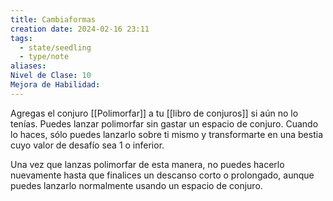 ```yaml
---
title: Cambiaformas
creation date: 2024-02-16 23:11
tags:
  - state/seedling
  - type/note
aliases: 
Nivel de Clase: 10
Mejora de Habilidad:
---
```

Agregas el conjuro [[Polimorfar]] a tu [[libro de conjuros]] si aún no lo tenías. Puedes lanzar polimorfar sin gastar un espacio de conjuro. Cuando lo haces, sólo puedes lanzarlo sobre ti mismo y transformarte en una bestia cuyo valor de desafío sea 1 o inferior.

Una vez que lanzas polimorfar de esta manera, no puedes hacerlo nuevamente hasta que finalices
un descanso corto o prolongado, aunque puedes lanzarlo normalmente usando un espacio de
conjuro.


